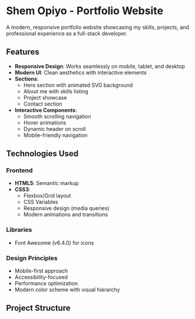 # Shem Opiyo - Portfolio Website

<!-- ![Portfolio Screenshot](shem-profile.jpeg) -->

A modern, responsive portfolio website showcasing my skills, projects, and professional experience as a full-stack developer.

## Features

- **Responsive Design**: Works seamlessly on mobile, tablet, and desktop
- **Modern UI**: Clean aesthetics with interactive elements
- **Sections**:
  - Hero section with animated SVG background
  - About me with skills listing
  - Project showcase
  - Contact section
- **Interactive Components**:
  - Smooth scrolling navigation
  - Hover animations
  - Dynamic header on scroll
  - Mobile-friendly navigation

## Technologies Used

### Frontend
- **HTML5**: Semantic markup
- **CSS3**: 
  - Flexbox/Grid layout
  - CSS Variables
  - Responsive design (media queries)
  - Modern animations and transitions


### Libraries
- Font Awesome (v6.4.0) for icons

### Design Principles
- Mobile-first approach
- Accessibility-focused
- Performance optimization
- Modern color scheme with visual hierarchy

## Project Structure